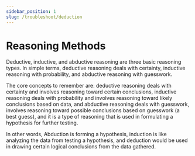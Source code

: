 ```yaml
---
sidebar_position: 1
slug: /troubleshoot/deduction
---
```


# Reasoning Methods

Deductive, inductive, and abductive reasoning are three basic reasoning types. In simple terms, deductive reasoning deals with certainty, inductive reasoning with probability, and abductive reasoning with guesswork.  

The core concepts to remember are: deductive reasoning deals with certainty and involves reasoning toward certain conclusions, inductive reasoning deals with probability and involves reasoning toward likely conclusions based on data, and abductive reasoning deals with guesswork, involves reasoning toward possible conclusions based on guesswork (a best guess), and it is a type of reasoning that is used in formulating a hypothesis for further testing.  

In other words, Abduction is forming a hypothesis, induction is like analyzing the data from testing a hypothesis, and deduction would be used in drawing certain logical conclusions from the data gathered.  